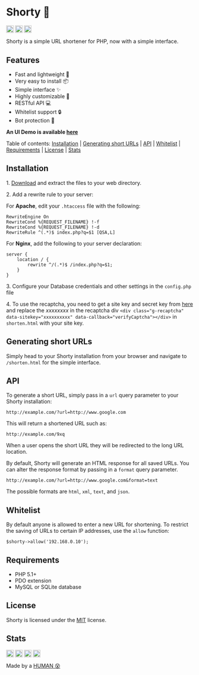 # Shorty :link:

<a href="https://github.com/jmcrafter26/shorty/releases/latest"><img src="https://api.jm26.net/badge/beta?url=https://img.shields.io/github/release/jmcrafter26/shorty.json&format=cap-l" height="20px" alt="Latest Release" style="display: inline-block; vertical-align: middle;"></a> <a href="https://github.com/JMcrafter26/shorty/blob/master/LICENSE"><img src="https://api.jm26.net/badge/beta?url=https://img.shields.io/github/license/jmcrafter26/shorty.json&format=cap-l" height="20px" alt="License" style="display: inline-block; vertical-align: middle;"></a> <img src="https://api.jm26.net/badge?g&label=It's%20even&message=~USEFUL~&color=pink" height="20px" alt="It's even ~USEFUL~" style="display: inline-block; vertical-align: middle;">

Shorty is a simple URL shortener for PHP, now with a simple interface.

## Features

* Fast and lightweight :rocket:
* Very easy to install :package:
* Simple interface :sparkles:
* Highly customizable :wrench:
* RESTful API :computer:
* Whitelist support :lock:
* Bot protection :robot:

**An UI Demo is available [here](https://test.jm26.net/shorty-demo)**

<div>Table of contents: <a href="#installation">Installation</a> | <a href="#generating-short-urls">Generating short URLs</a> | <a href="#api">API</a> | <a href="#whitelist">Whitelist</a> | <a href="#requirements">Requirements</a> | <a href="#license">License</a> | <a href="#stats">Stats</a></div>

## Installation

1\. [Download](https://github.com/JMcrafter26/shorty/releases/latest) and extract the files to your web directory.

2\. Add a rewrite rule to your server:

For **Apache**, edit your `.htaccess` file with the following:

    RewriteEngine On
    RewriteCond %{REQUEST_FILENAME} !-f
    RewriteCond %{REQUEST_FILENAME} !-d
    RewriteRule ^(.*)$ index.php?q=$1 [QSA,L]

For **Nginx**, add the following to your server declaration:

    server {
        location / {
            rewrite ^/(.*)$ /index.php?q=$1;
        }
    }

3\. Configure your Database credentials and other settings in the `config.php` file

4\. To use the recaptcha, you need to get a site key and secret key from [here](https://www.google.com/recaptcha/admin/create) and replace the *xxxxxxxx* in the recaptcha div `<div class="g-recaptcha" data-sitekey="xxxxxxxxxx" data-callback="verifyCaptcha"></div>` in `shorten.html` with your site key.

## Generating short URLs

Simply head to your Shorty installation from your browser and navigate to `/shorten.html` for the simple interface.

## API

To generate a short URL, simply pass in a `url` query parameter to your Shorty installation:

    http://example.com/?url=http://www.google.com

This will return a shortened URL such as:

    http://example.com/9xq

When a user opens the short URL they will be redirected to the long URL location.

By default, Shorty will generate an HTML response for all saved URLs.
You can alter the response format by passing in a `format` query parameter.

    http://example.com/?url=http://www.google.com&format=text

The possible formats are `html`, `xml`, `text`, and `json`.

## Whitelist

By default anyone is allowed to enter a new URL for shortening. To restrict the saving of URLs to certain IP addresses, use the `allow` function:

    $shorty->allow('192.168.0.10');

## Requirements

* PHP 5.1+
* PDO extension
* MySQL or SQLite database

## License

Shorty is licensed under the [MIT](https://github.com/mikecao/shorty/blob/master/LICENSE) license.

## Stats

<a href="https://github.com/JMcrafter26/shorty/stargazers" target="_blank"><img src="https://api.jm26.net/badge/beta?url=https://shields.io/github/stars/jmcrafter26/shorty.json&color=FFDB2D&label=Stars" height="20px" alt="Stars " style="display: inline-block; vertical-align: middle;"></a>
<a href="https://github.com/JMcrafter26/shorty/graphs/contributors" target="_blank"><img src="https://api.jm26.net/badge/beta?url=https://img.shields.io/github/contributors/jmcrafter26/shorty.json&color=blue&format=cap" height="20px" style="display: inline-block; vertical-align: middle;"></a>
<img src="https://api.jm26.net/badge/beta.php?url=https://api.countapi.xyz/hit/jmcrafter26/shorty.json&label=Repo%20visits&color=green" height="20px" alt="Get these COOL BADGES" style="display: inline-block; vertical-align: middle;">
<a href="https://github.com/JMcrafter26/php-badges" target="_blank"><img src="https://api.jm26.net/badge/beta?g&label=Get%20these&icon=f41b&message=COOL%20BADGES&color=de4ff4" height="20px" alt="Get these COOL BADGES" style="display: inline-block; vertical-align: middle;"></a>

Made by a [HUMAN 😵](https://github.com/JMcrafter26)
